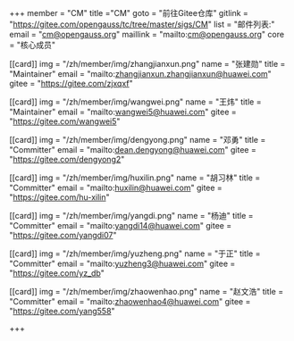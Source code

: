 ﻿+++
member = "CM"
title ="CM"
goto = "前往Gitee仓库"
gitlink = "https://gitee.com/opengauss/tc/tree/master/sigs/CM"
list = "邮件列表:"
email = "cm@opengauss.org"
maillink = "mailto:cm@opengauss.org"
core = "核心成员"

[[card]]
img = "/zh/member/img/zhangjianxun.png"
name = "张建勋"
title = "Maintainer"
email = "mailto:zhangjianxun.zhangjianxun@huawei.com"
gitee = "https://gitee.com/zjxqxf"


[[card]]
img = "/zh/member/img/wangwei.png"
name = "王炜"
title = "Maintainer"
email = "mailto:wangwei5@huawei.com"
gitee = "https://gitee.com/wangwei5"

[[card]]
img = "/zh/member/img/dengyong.png"
name = "邓勇"
title = "Committer"
email = "mailto:dean.dengyong@huawei.com"
gitee = "https://gitee.com/dengyong2"

[[card]]
img = "/zh/member/img/huxilin.png"
name = "胡习林"
title = "Committer"
email = "mailto:huxilin@huawei.com"
gitee = "https://gitee.com/hu-xilin"

[[card]]
img = "/zh/member/img/yangdi.png"
name = "杨迪"
title = "Committer"
email = "mailto:yangdi14@huawei.com"
gitee = "https://gitee.com/yangdi07"

[[card]]
img = "/zh/member/img/yuzheng.png"
name = "于正"
title = "Committer"
email = "mailto:yuzheng3@huawei.com"
gitee = "https://gitee.com/yz_db"

[[card]]
img = "/zh/member/img/zhaowenhao.png"
name = "赵文浩"
title = "Committer"
email = "mailto:zhaowenhao4@huawei.com"
gitee = "https://gitee.com/yang558"


+++